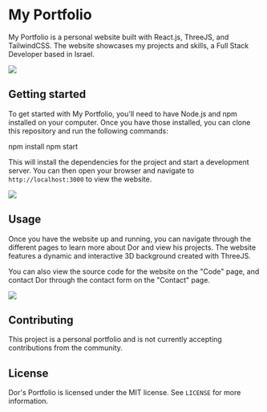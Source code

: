 # My Portfolio

My Portfolio is a personal website built with React.js, ThreeJS, and TailwindCSS. The website showcases my projects and skills, a Full Stack Developer based in Israel.

<img src="https://i.gyazo.com/f2b6894bb881c8c5230c4b2f60ebe732.png" />

## Getting started

To get started with My Portfolio, you'll need to have Node.js and npm installed on your computer. Once you have those installed, you can clone this repository and run the following commands:

npm install
npm start

This will install the dependencies for the project and start a development server. You can then open your browser and navigate to `http://localhost:3000` to view the website.

<img src="https://i.gyazo.com/d677284e8285de5cfb42f07e24b6bb4d.png" />

## Usage

Once you have the website up and running, you can navigate through the different pages to learn more about Dor and view his projects. The website features a dynamic and interactive 3D background created with ThreeJS.

You can also view the source code for the website on the "Code" page, and contact Dor through the contact form on the "Contact" page.

<img src="https://i.gyazo.com/a2cd6b2b7b9fa2804173ee35ae3c5cb0.png" />

## Contributing

This project is a personal portfolio and is not currently accepting contributions from the community.

## License

Dor's Portfolio is licensed under the MIT license. See `LICENSE` for more information.
